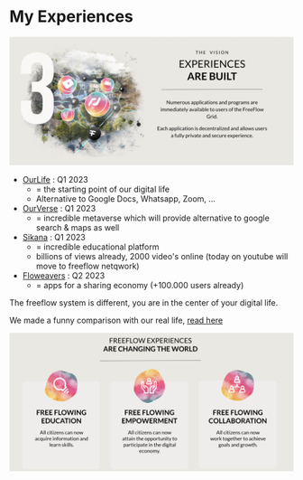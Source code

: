 # My Experiences

![](img/experiences_built.png)  


- [OurLife](ourlife/ourlife.md) : Q1 2023
    - = the starting point of our digital life
    - Alternative to Google Docs, Whatsapp, Zoom, ...
- [OurVerse](ourverse/ourverse.md) : Q1 2023
    - = incredible metaverse which will provide alternative to google search & maps as well
- [Sikana](sikana/sikana.md) : Q1 2023
    - = incredible educational platform
    - billions of views already, 2000 video's online (today on youtube will move to freeflow netqwork)
- [Floweavers](floweavers/floweavers.md) : Q2 2023
    - = apps for a sharing economy (+100.000 users already)

The freeflow system is different, you are in the center of your digital life.

We made a funny comparison with our real life, [read here](../../ourtwin/intro/mytwin_sovereignity.md)


![](img/experiences3.png)  

